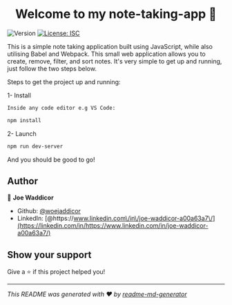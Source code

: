 <h1 align="center">Welcome to my note-taking-app 👋</h1>

<p>
  <img alt="Version" src="https://img.shields.io/badge/version-1.0.0-blue.svg?cacheSeconds=2592000" />
  <a href="#" target="_blank">
    <img alt="License: ISC" src="https://img.shields.io/badge/License-ISC-yellow.svg" />
  </a>
</p>

<p>This is a simple note taking application built using JavaScript, while also utilising Babel and Webpack.
This small web application allows you to create, remove, filter, and sort notes. It's very simple to get up and running,
just follow the two steps below.
</p>

Steps to get the project up and running:

1- Install

```sh
Inside any code editor e.g VS Code:

npm install
```

2- Launch

```sh
npm run dev-server
```

And you should be good to go!

## Author

👤 **Joe Waddicor**

- Github: [@woejaddicor](https://github.com/woejaddicor)
- LinkedIn: [@https:\/\/www.linkedin.com\/in\/joe-waddicor-a00a63a7\/](https://linkedin.com/in/https://www.linkedin.com/in/joe-waddicor-a00a63a7/)

## Show your support

Give a ⭐️ if this project helped you!

---

_This README was generated with ❤️ by [readme-md-generator](https://github.com/kefranabg/readme-md-generator)_
